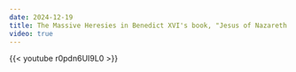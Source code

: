 ```yaml
---
date: 2024-12-19
title: The Massive Heresies in Benedict XVI's book, "Jesus of Nazareth - Holy Week"
video: true
---
```



{{< youtube r0pdn6UI9L0 >}}
